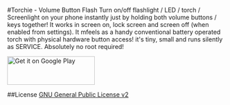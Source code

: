 #Torchie - Volume Button Flash
Turn on/off flashlight / LED / torch / Screenlight on your phone instantly just by holding both volume buttons / keys together! It works in screen on, lock screen and screen off (when enabled from settings). It mfeels as a handy conventional battery operated torch with physical hardware button access! it's tiny, small and runs silently as SERVICE. Absolutely no root required!</font>

  <a href="https://play.google.com/store/apps/details?id=in.blogspot.anselmbros.torchie"><img width="202" height="66" alt="Get it on Google Play" src="https://play.google.com/intl/en_us/badges/images/apps/en-play-badge-border.png" /></a>

##License
[GNU General Public License v2](https://github.com/anselm94/Torchie-Android/blob/dev/LICENSE.txt)

